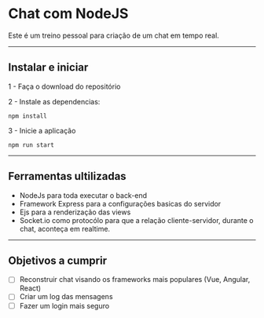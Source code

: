 # Chat com NodeJS

Este é um treino pessoal para criação de um chat em tempo real.

---

## Instalar e iniciar

1 - Faça o download do repositório

2 - Instale as dependencias:

    npm install
    
3 - Inicie a aplicação

    npm run start

---

## Ferramentas ultilizadas

* NodeJs para toda executar o back-end
* Framework Express para a configurações basicas do servidor
* Ejs para a renderização das views
* Socket.io como protocólo para que a relação cliente-servidor, durante o chat, aconteça em realtime.

---

## Objetivos a cumprir

- [ ] Reconstruir chat visando os frameworks mais populares (Vue, Angular, React)
- [ ] Criar um log das mensagens
- [ ] Fazer um login mais seguro
